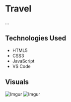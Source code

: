 # Travel

...


## Technologies Used

* HTML5
* CSS3
* JavaScript
* VS Code


## Visuals

![Imgur]()
![Imgur]()
